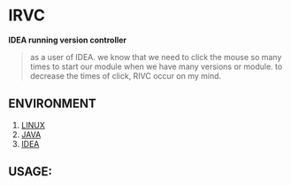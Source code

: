 # IRVC

**IDEA running version controller**

> as a user of IDEA. we know that we need to click the mouse so many 
> times to start our module when we have many versions or module. to
> decrease the times of click, RIVC occur on my mind.

## ENVIRONMENT

1. [LINUX](https://www.linux.com/)  
2. [JAVA](https://www.oracle.com/java/)  
3. [IDEA](https://www.jetbrains.com/idea/)  

## USAGE: 
